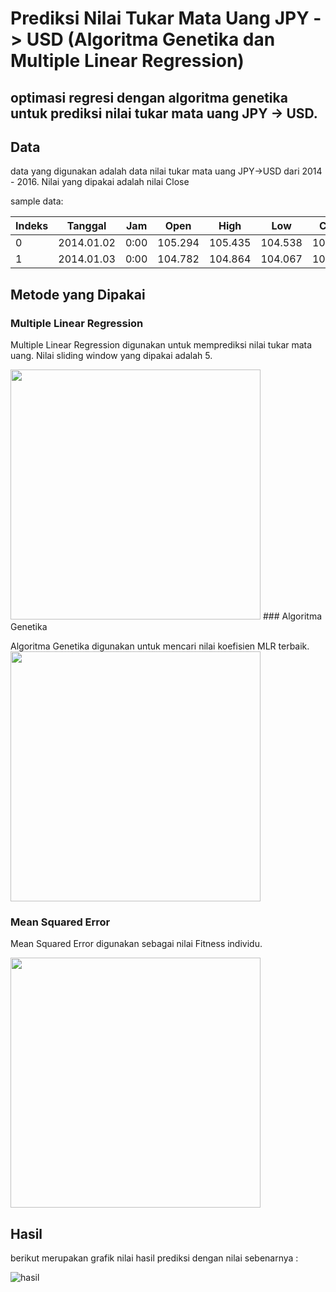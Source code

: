 # Prediksi Nilai Tukar Mata Uang JPY -> USD (Algoritma Genetika dan Multiple Linear Regression)
## optimasi regresi dengan algoritma genetika untuk prediksi nilai tukar mata uang JPY -> USD.

## Data

data yang digunakan adalah data nilai tukar mata uang JPY->USD dari 2014 - 2016. Nilai yang dipakai adalah nilai Close

sample data: 

| Indeks | Tanggal    | Jam  | Open    | High    | Low     | Close   | Volume |
|--------|------------|------|---------|---------|---------|---------|--------|
| 0      | 2014.01.02 | 0:00 | 105.294 | 105.435 | 104.538 | 104.776 | 40216  |
| 1      | 2014.01.03 | 0:00 | 104.782 | 104.864 | 104.067 | 104.767 | 46159  |

## Metode yang Dipakai

### Multiple Linear Regression

Multiple Linear Regression digunakan untuk memprediksi nilai tukar mata uang. Nilai sliding window yang dipakai adalah 5.

<img src="https://image.slidesharecdn.com/8-1209490505240696-9/95/multiple-linear-regression-16-638.jpg?cb=1489720634" width="400" />
### Algoritma Genetika

Algoritma Genetika digunakan untuk mencari nilai koefisien MLR terbaik.
<img src="https://www.researchgate.net/profile/John_Geraghty2/publication/236179246/figure/fig1/AS:299498850013187@1448417498772/Genetic-algorithm-procedure-for-TSP.png" width="400" />

### Mean Squared Error

Mean Squared Error digunakan sebagai nilai Fitness individu.

<img src="https://i.imgur.com/vB3UAiH.jpg" width="400" />

## Hasil
berikut merupakan grafik nilai hasil prediksi dengan nilai sebenarnya :

![hasil](https://user-images.githubusercontent.com/39853838/54495803-e797b500-4919-11e9-9f56-2cd3ab253099.png)

